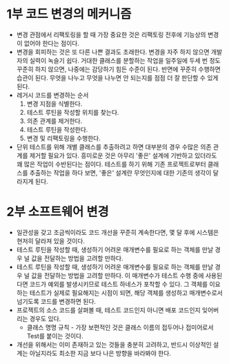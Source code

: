 # 1부 코드 변경의 메커니즘 
* 변경 관점에서 리팩토링을 할 때 가장 중요한 것은 리팩토링 전후에 기능상의 변경이 없어야 한다는 점이다.
* 변경을 회피하는 것은 또 다른 나쁜 결과도 초래한다. 변경을 자주 하지 않으면 개발자의 실력이 녹슬기 쉽다. 거대한 클래스를 분할하는 작업을 일주일에 두세 번 정도 꾸준히 하지 않으면, 나중에는 감당하기 힘든 수준이 된다. 반면에 꾸준히 수행하면 습관이 된다. 무엇을 나누고 무엇을 나누면 안 되는지를 점점 더 잘 판단할 수 있게 된다.
* 레거시 코드를 변경하는 순서
    1. 변경 지점을 식별한다.
    2. 테스트 루틴을 작성할 위치를 찾는다.
    3. 의존 관계를 제거한다.
    4. 테스트 루틴을 작성한다.
    5. 변경 및 리팩토링을 수행한다.
* 단위 테스트를 위해 개별 클래스를 추출하려고 하면 대부분의 경우 수많은 의존 관계를 제거할 필요가 있다. 흥미로운 것은 아무리 '좋은' 설계에 기반하고 있더라도 꽤 많은 작업이 수반된다는 점이다. 테스트를 하기 위해 기존 프로젝트로부터 클래스를 추출하는 작업을 하다 보면, '좋은' 설계란 무엇인지에 대한 기존의 생각이 달라지게 된다.
# 2부 소프트웨어 변경
* 일관성을 갖고 조금씩이라도 코드 개선을 꾸준히 계속한다면, 몇 달 후에 시스템은 현저히 달라져 있을 것이다.
* 테스트 루틴을 작성할 때, 생성하기 어려운 매개변수를 필요로 하는 객체를 만날 경우 널 값을 전달하는 방법을 고려할 만하다.
* 테스트 루틴을 작성할 때, 생성하기 어려운 매개변수를 필요로 하는 객체를 만날 경우 널 값을 전달하는 방법을 고려할 만하다. 이 매개변수가 테스트 수행 중에 사용된다면 코드가 예외를 발생시키므로 테스트 하네스가 포착할 수 있다. 그 객체를 이요하는 테스트가 실제로 필요해지는 시점이 되면, 해당 객체를 생성하고 매개변수로서 넘기도록 코드를 변경하면 된다.
* 프로젝트의 소스 코드를 살펴볼 때, 테스트 코드인지 아니면 배포 코드인지 잊어버리는 경우도 있다.
    * 클래스 명명 규칙 - 가장 보편적인 것은 클래스 이름의 접두어나 접미어로서 Test를 붙이는 것이다.
* 개선을 위해서는 이미 존재하고 있는 것들을 충분히 고려하고, 반드시 이상적인 설계는 아닐지라도 최소한 지금 보다 나은 방향을 바라봐야 한다.
